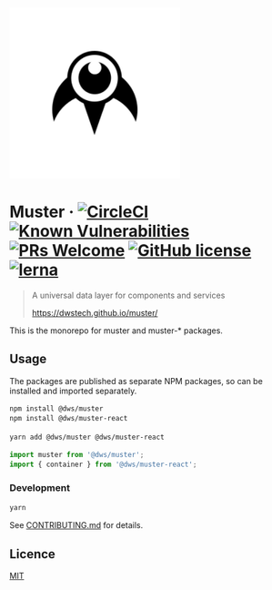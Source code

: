 <img src="packages/website/static/img/muster.svg" alt="Muster Logo" width="300" height="300" />

# Muster &middot; [![CircleCI](https://circleci.com/gh/dwstech/muster.svg?style=shield)](https://circleci.com/gh/dwstech/muster) [![Known Vulnerabilities](https://snyk.io/test/github/dwstech/muster/badge.svg?targetFile=package.json)](https://snyk.io/test/github/dwstech/muster?targetFile=package.json)  [![PRs Welcome](https://img.shields.io/badge/PRs-welcome-brightgreen.svg?style=flat-square)](http://makeapullrequest.com) [![GitHub license](https://img.shields.io/badge/license-MIT-blue.svg?style=flat-square)](https://github.com/dwstech/muster/blob/develop/LICENSE) [![lerna](https://img.shields.io/badge/maintained%20with-lerna-cc00ff.svg?style=flat-square)](https://lernajs.io/)

> A universal data layer for components and services
>
> https://dwstech.github.io/muster/

This is the monorepo for muster and muster-* packages.

## Usage

The packages are published as separate NPM packages, so can be installed and imported separately.

```bash
npm install @dws/muster
npm install @dws/muster-react

yarn add @dws/muster @dws/muster-react
```

```javascript
import muster from '@dws/muster';
import { container } from '@dws/muster-react';
```

### Development

```bash
yarn
```

See [CONTRIBUTING.md](./CONTRIBUTING.md) for details.

## Licence

[MIT](./LICENCE)
